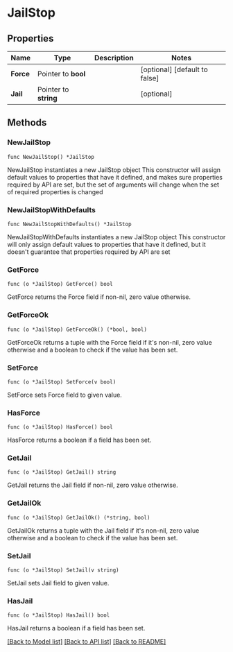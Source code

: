 # JailStop

## Properties

Name | Type | Description | Notes
------------ | ------------- | ------------- | -------------
**Force** | Pointer to **bool** |  | [optional] [default to false]
**Jail** | Pointer to **string** |  | [optional] 

## Methods

### NewJailStop

`func NewJailStop() *JailStop`

NewJailStop instantiates a new JailStop object
This constructor will assign default values to properties that have it defined,
and makes sure properties required by API are set, but the set of arguments
will change when the set of required properties is changed

### NewJailStopWithDefaults

`func NewJailStopWithDefaults() *JailStop`

NewJailStopWithDefaults instantiates a new JailStop object
This constructor will only assign default values to properties that have it defined,
but it doesn't guarantee that properties required by API are set

### GetForce

`func (o *JailStop) GetForce() bool`

GetForce returns the Force field if non-nil, zero value otherwise.

### GetForceOk

`func (o *JailStop) GetForceOk() (*bool, bool)`

GetForceOk returns a tuple with the Force field if it's non-nil, zero value otherwise
and a boolean to check if the value has been set.

### SetForce

`func (o *JailStop) SetForce(v bool)`

SetForce sets Force field to given value.

### HasForce

`func (o *JailStop) HasForce() bool`

HasForce returns a boolean if a field has been set.

### GetJail

`func (o *JailStop) GetJail() string`

GetJail returns the Jail field if non-nil, zero value otherwise.

### GetJailOk

`func (o *JailStop) GetJailOk() (*string, bool)`

GetJailOk returns a tuple with the Jail field if it's non-nil, zero value otherwise
and a boolean to check if the value has been set.

### SetJail

`func (o *JailStop) SetJail(v string)`

SetJail sets Jail field to given value.

### HasJail

`func (o *JailStop) HasJail() bool`

HasJail returns a boolean if a field has been set.


[[Back to Model list]](../README.md#documentation-for-models) [[Back to API list]](../README.md#documentation-for-api-endpoints) [[Back to README]](../README.md)


